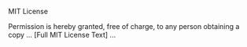 MIT License

Permission is hereby granted, free of charge, to any person obtaining a copy
...
[Full MIT License Text]
...
